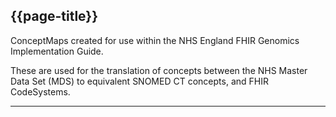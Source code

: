 ## {{page-title}}

ConceptMaps created for use within the NHS England FHIR Genomics Implementation Guide. 

These are used for the translation of concepts between the NHS Master Data Set (MDS) to equivalent SNOMED CT concepts, and FHIR CodeSystems.

---


